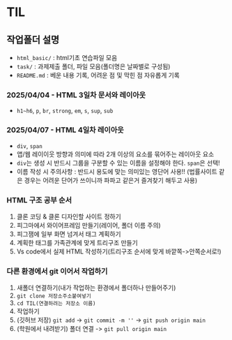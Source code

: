 # TIL
## 작업폴더 설명
* `html_basic/` : html기초 연습파일 모음
* `task/` : 과제제출 폴더, 파일 모음(폴더명은 날짜별로 구성됨)
* `README.md` : 베운 내용 기록, 어려운 점 및 막힌 점 자유롭게 기록
### 2025/04/04 - HTML 3일차 문서와 레이아웃
* `h1~h6`, `p`, `br`, `strong`, `em`, `s`, `sup`, `sub`
### 2025/04/07 - HTML 4일차 레이아웃
* `div`, `span`
* 앱/웹 레이이웃 방향과 의미에 따라 2개 이상의 요소를 묶어주는 레이아웃 요소
* `div`는 생성 시 반드시 그룹을 구분할 수 있는 이름을 설정해야 한다. `span`은 선택!
* 이름 작성 시 주의사항 : 반드시 용도에 맞는 의미있는 영단어 사용!!
(법률사이트 같은 경우는 어려운 단어가 쓰이니까 파파고 같은거 즐겨찾기 해두고 사용)
### HTML 구조 공부 순서
1. 클론 코딩 & 클론 디자인할 사이트 정하기
2. 피그마에서 와이어프레임 만들기(레이어, 폴더 이름 주의)
3. 피그잼에 일부 화면 넘겨서 태그 계획하기
4. 계획한 태그를 가족관계에 맞게 트리구조 만들기
5. Vs code에서 실제 HTML 작성하기(트리구조 순서에 맞게 바깥쪽->안쪽순서로!)
### 다른 환경에서 git 이어서 작업하기
1. 새폴더 연결하기(내가 작업하는 환경에서 폴더하나 만들어주기)
2. `git clone 저장소주소붙여넣기`
3. `cd TIL(연결하려는 저장소 이름)`
4. 작업하기
5. (깃허브 저장) `git add` -> `git commit -m ''` -> `git push origin main`
6. (학원에서 내려받기) 폴더 연결 -> `git pull origin main`
